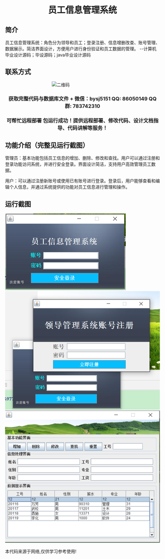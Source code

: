 <p><h1 align="center">员工信息管理系统</h1></p>

## 简介
员工信息管理系统：角色分为领导和员工；登录注册、信息增删改查、账号管理、数据展示。简洁界面设计，方便用户进行身份验证和员工数据的管理。    --计算机毕业设计源码；毕设源码；java毕业设计源码


## 联系方式
<img src="https://bs-1329754181.cos.ap-shanghai.myqcloud.com/wx.jpg" alt="二维码" style="display: block; margin: 0 auto;" width="200px">
<p><h3 align="center">获取完整代码与数据库文件 + 微信：bysj5151 QQ: 86050149 QQ群: 783742310</h3></p>
<p><h3 align="center">可帮忙远程部署 包运行成功！提供远程部署、修改代码、设计文档指导、代码讲解等服务！</h3></p>

## 功能介绍（完整见运行截图）
管理员：基本功能包括员工信息的增加、删除、修改和查找。用户可以通过注册和登录功能访问系统，并进行安全登录。界面设计简洁，支持用户高效管理员工数据。

用户：可以通过注册新账号或使用已有账号进行登录。登录后，用户能够查看和编辑个人信息，并通过系统提供的功能对员工信息进行管理和操作。


## 运行截图
![](imgs/588112-20230210222150833-1447779037.png)
![](imgs/588112-20230210222203247-167249544.png)
![](imgs/588112-20230210222209178-907505291.png)

<p>本代码来源于网络,仅供学习参考使用!</p>

